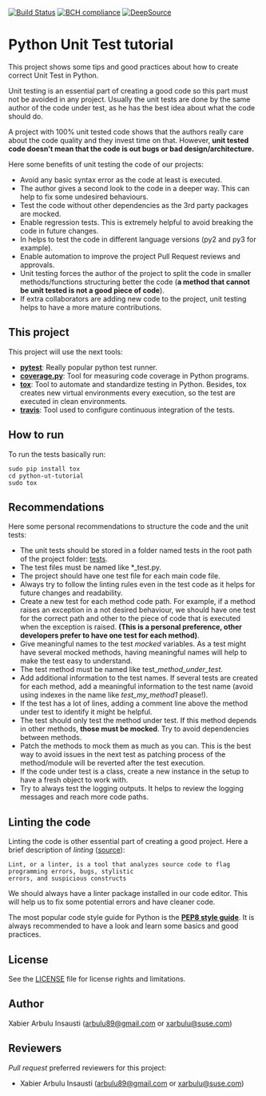 [![Build Status](https://travis-ci.org/arbulu89/python-ut-tutorial.svg?branch=master)](https://travis-ci.org/arbulu89/python-ut-tutorial)
[![BCH compliance](https://bettercodehub.com/edge/badge/sergialonsoalpha/python-ut-tutorial?branch=master)](https://bettercodehub.com/)
[![DeepSource](https://static.deepsource.io/deepsource-badge-dark-mini.svg)](https://deepsource.io/gh/sergialonsoalpha/python-ut-tutorial/?ref=repository-badge)

# Python Unit Test tutorial

This project shows some tips and good practices about how to create correct Unit Test in Python.

Unit testing is an essential part of creating a good code so this part must not be avoided in any project.
Usually the unit tests are done by the same author of the code under test, as he has the best idea
about what the code should do.

A project with 100% unit tested code shows that the authors really care about the code quality and
they invest time on that. However, **unit tested code doesn't mean that the code is out bugs or bad
design/architecture.**

Here some benefits of unit testing the code of our projects:

- Avoid any basic syntax error as the code at least is executed.
- The author gives a second look to the code in a deeper way. This can help to fix some undesired
behaviours.
- Test the code without other dependencies as the 3rd party packages are mocked.
- Enable regression tests. This is extremely helpful to avoid breaking the code in future changes.
- In helps to test the code in different language versions (py2 and py3 for example).
- Enable automation to improve the project Pull Request reviews and approvals.
- Unit testing forces the author of the project to split the code in smaller methods/functions
structuring better the code (**a method that cannot be unit tested is not a good piece of code**).
- If extra collaborators are adding new code to the project, unit testing helps to have a more
mature contributions.

## This project

This project will use the next tools:
- **[pytest](https://docs.pytest.org/en/latest/)**: Really popular python test runner.
- **[coverage.py](https://coverage.readthedocs.io/en/v4.5.x/)**: Tool for measuring code coverage in Python programs.
- **[tox](https://tox.readthedocs.io/en/latest/)**: Tool to automate and standardize testing in Python.
Besides, tox creates new virtual environments every execution, so the test are executed in clean environments.
- **[travis](https://travis-ci.org/)**: Tool used to configure continuous integration of the tests.

## How to run

To run the tests basically run:

```
sudo pip install tox
cd python-ut-tutorial
sudo tox
```

## Recommendations

Here some personal recommendations to structure the code and the unit tests:

- The unit tests should be stored in a folder named tests in the root path of the project folder:
[tests](./tests).
- The test files must be named like *_test.py.
- The project should have one test file for each main code file.
- Always try to follow the linting rules even in the test code as it helps for future changes and
readability.
- Create a new test for each method code path. For example, if a method raises an exception in a not desired
behaviour, we should have one test for the correct path and other to the piece of code that is executed
when the exception is raised. **(This is a personal preference, other developers prefer to have one
test for each method)**.
- Give meaningful names to the test *mocked* variables. As a test might have several mocked methods,
having meaningful names will help to make the test easy to understand.
- The test method must be named like test_*method_under_test*.
- Add additional information to the test names. If several tests are created for each method, add a
meaningful information to the test name (avoid using indexes in the name like *test_my_method1* please!).
- If the test has a lot of lines, adding a comment line above the method under test to identify it might
be helpful.
- The test should only test the method under test. If this method depends in other methods, **those
must be mocked**. Try to avoid dependencies between methods.
- Patch the methods to mock them as much as you can. This is the best way to avoid issues in the next
test as patching process of the method/module will be reverted after the test execution.
- If the code under test is a class, create a new instance in the setup to have a fresh object to
work with.
- Try to always test the logging outputs. It helps to review the logging messages and reach more
code paths.

## Linting the code

Linting the code is other essential part of creating a good project. Here a brief description of *linting*
([source](https://en.wikipedia.org/wiki/Lint_%28software%29)):

```
Lint, or a linter, is a tool that analyzes source code to flag programming errors, bugs, stylistic
errors, and suspicious constructs
```

We should always have a linter package installed in our code editor. This will help us to fix
some potential errors and have cleaner code.

The most popular code style guide for Python is the **[PEP8 style guide](https://www.python.org/dev/peps/pep-0008/)**.
It is always recommended to have a look and learn some basics and good practices.

## License

See the [LICENSE](LICENSE) file for license rights and limitations.

## Author

Xabier Arbulu Insausti (arbulu89@gmail.com or xarbulu@suse.com)

## Reviewers

*Pull request* preferred reviewers for this project:
- Xabier Arbulu Insausti (arbulu89@gmail.com or xarbulu@suse.com)

